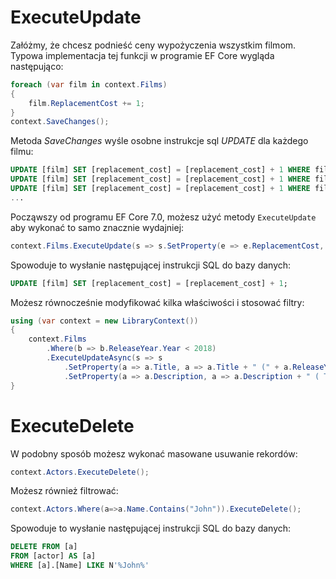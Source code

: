 # ExecuteUpdate

Załóżmy, że chcesz podnieść ceny wypożyczenia wszystkim filmom. Typowa implementacja tej funkcji w programie EF Core wygląda następująco:

~~~ csharp
foreach (var film in context.Films)
{
    film.ReplacementCost += 1;
}
context.SaveChanges();
~~~

Metoda _SaveChanges_ wyśle osobne instrukcje sql _UPDATE_ dla każdego filmu:
~~~ sql
UPDATE [film] SET [replacement_cost] = [replacement_cost] + 1 WHERE film_id = 1
UPDATE [film] SET [replacement_cost] = [replacement_cost] + 1 WHERE film_id = 2
UPDATE [film] SET [replacement_cost] = [replacement_cost] + 1 WHERE film_id = 3
...
~~~

Począwszy od programu EF Core 7.0, możesz użyć metody `ExecuteUpdate` aby wykonać to samo znacznie wydajniej:

~~~ csharp
context.Films.ExecuteUpdate(s => s.SetProperty(e => e.ReplacementCost, e => e.ReplacementCost + 1));
~~~

Spowoduje to wysłanie następującej instrukcji SQL do bazy danych:
~~~ sql
UPDATE [film] SET [replacement_cost] = [replacement_cost] + 1;
~~~

Możesz równocześnie modyfikować kilka właściwości i stosować filtry:

~~~ csharp
using (var context = new LibraryContext())
{
    context.Films
        .Where(b => b.ReleaseYear.Year < 2018)
        .ExecuteUpdateAsync(s => s
            .SetProperty(a => a.Title, a => a.Title + " (" + a.ReleaseYear.Year + ")")
            .SetProperty(a => a.Description, a => a.Description + " ( This content was published in " + b.ReleaseYear.Year + ")"));
}
~~~~
# ExecuteDelete

W podobny sposób możesz wykonać masowane usuwanie rekordów:
~~~ csharp
context.Actors.ExecuteDelete();
~~~ 

Możesz również filtrować:
~~~ csharp
context.Actors.Where(a=>a.Name.Contains("John")).ExecuteDelete();
~~~ 

Spowoduje to wysłanie następującej instrukcji SQL do bazy danych:
~~~ sql
DELETE FROM [a]
FROM [actor] AS [a]
WHERE [a].[Name] LIKE N'%John%'
~~~ 